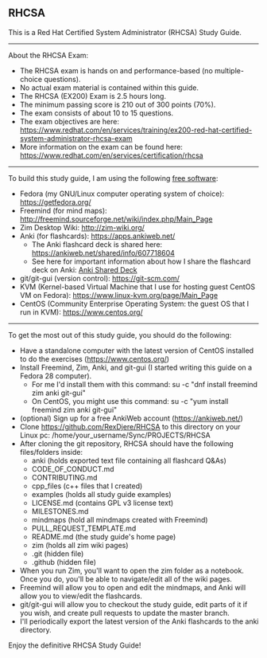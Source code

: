 ## RHCSA
This is a Red Hat Certified System Administrator (RHCSA) Study Guide.
________________________________________________________________________________________________________________________________________

About the RHCSA Exam:
- The RHCSA exam is hands on and performance-based (no multiple-choice questions).
- No actual exam material is contained within this guide.
- The RHCSA (EX200) Exam is 2.5 hours long.
- The minimum passing score is 210 out of 300 points (70%).
- The exam consists of about 10 to 15 questions.
- The exam objectives are here: https://www.redhat.com/en/services/training/ex200-red-hat-certified-system-administrator-rhcsa-exam
- More information on the exam can be found here: https://www.redhat.com/en/services/certification/rhcsa
________________________________________________________________________________________________________________________________________

To build this study guide, I am using the following <a href="https://www.fsf.org/about/what-is-free-software" target="_blank">free software</a>:
- Fedora (my GNU/Linux computer operating system of choice): https://getfedora.org/
- Freemind (for mind maps): http://freemind.sourceforge.net/wiki/index.php/Main_Page
- Zim Desktop Wiki: http://zim-wiki.org/
- Anki (for flashcards): https://apps.ankiweb.net/
	- The Anki flashcard deck is shared here: https://ankiweb.net/shared/info/607718604
	- See here for important information about how I share the flashcard deck on Anki: 
		[Anki Shared Deck](anki/Anki_Shared_Deck.md)
- git/git-gui (version control): https://git-scm.com/
- KVM (Kernel-based Virtual Machine that I use for hosting guest CentOS VM on Fedora): https://www.linux-kvm.org/page/Main_Page
- CentOS (Community Enterprise Operating System: the guest OS that I run in KVM): https://www.centos.org/
________________________________________________________________________________________________________________________________________
To get the most out of this study guide, you should do the following:
- Have a standalone computer with the latest version of CentOS installed to do the exercises (https://www.centos.org/)
- Install Freemind, Zim, Anki, and git-gui (I started writing this guide on a Fedora 28 computer). 
	- For me I'd install them with this command: su -c "dnf install freemind zim anki git-gui"
	- On CentOS, you might use this command: su -c "yum install freemind zim anki git-gui"
- (optional) Sign up for a free AnkiWeb account (https://ankiweb.net/)
- Clone https://github.com/RexDjere/RHCSA to this directory on your Linux pc: /home/your_username/Sync/PROJECTS/RHCSA
- After cloning the git repository, RHCSA should have the following files/folders inside:
	- anki (holds exported text file containing all flashcard Q&As)
	- CODE_OF_CONDUCT.md
	- CONTRIBUTING.md
	- cpp_files (c++ files that I created)
	- examples (holds all study guide examples)
	- LICENSE.md (contains GPL v3 license text)
	- MILESTONES.md
	- mindmaps (hold all mindmaps created with Freemind)
	- PULL_REQUEST_TEMPLATE.md
	- README.md (the study guide's home page)
	- zim (holds all zim wiki pages)
	- .git (hidden file)
	- .github (hidden file)
- When you run Zim, you'll want to open the zim folder as a notebook. Once you do, you'll be able to navigate/edit all of the wiki pages.
- Freemind will allow you to open and edit the mindmaps, and Anki will allow you to view/edit the flashcards.
- git/git-gui will allow you to checkout the study guide, edit parts of it if you wish, and create pull requests to update the master branch.
- I'll periodically export the latest version of the Anki flashcards to the anki directory.

Enjoy the definitive RHCSA Study Guide!
	



